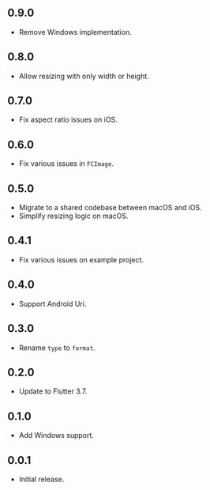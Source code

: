 ## 0.9.0

- Remove Windows implementation.

## 0.8.0

- Allow resizing with only width or height.

## 0.7.0

- Fix aspect ratio issues on iOS.

## 0.6.0

- Fix various issues in `FCImage`.

## 0.5.0

- Migrate to a shared codebase between macOS and iOS.
- Simplify resizing logic on macOS.

## 0.4.1

- Fix various issues on example project.

## 0.4.0

- Support Android Uri.

## 0.3.0

- Rename `type` to `format`.

## 0.2.0

- Update to Flutter 3.7.

## 0.1.0

- Add Windows support.

## 0.0.1

- Initial release.
